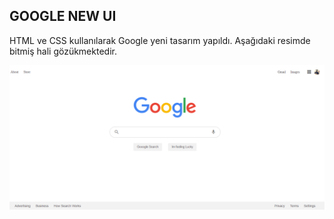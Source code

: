 ## GOOGLE NEW UI 

HTML ve CSS kullanılarak Google yeni tasarım yapıldı. Aşağıdaki resimde bitmiş hali gözükmektedir.

![Google](https://github.com/aykutreisoglu/googleNewUi/blob/main/figures/finishedGoogle.PNG)
